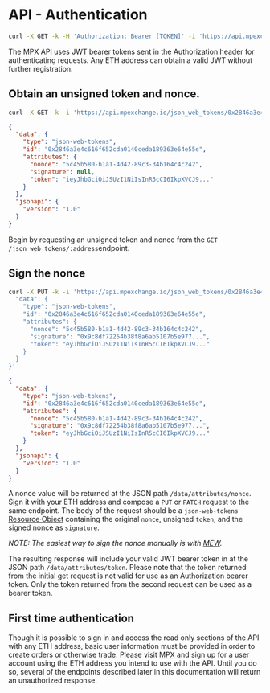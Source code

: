# API - Authentication

```bash
curl -X GET -k -H 'Authorization: Bearer [TOKEN]' -i 'https://api.mpexchange.io'
```

The MPX API uses JWT bearer tokens sent in the Authorization header for authenticating
requests. Any ETH address can obtain a valid JWT without further registration.

## Obtain an unsigned token and nonce.

```bash
curl -X GET -k -i 'https://api.mpexchange.io/json_web_tokens/0x2846a3e4c616f652cda0140ceda189363e64e55e'
```
```json
{
  "data": {
    "type": "json-web-tokens",
    "id": "0x2846a3e4c616f652cda0140ceda189363e64e55e",
    "attributes": {
      "nonce": "5c45b580-b1a1-4d42-89c3-34b164c4c242",
      "signature": null,
      "token": "ieyJhbGciOiJSUzI1NiIsInR5cCI6IkpXVCJ9..."
    }
  },
  "jsonapi": {
    "version": "1.0"
  }
}
```

Begin by requesting an unsigned token and nonce from the `GET /json_web_tokens/:address`endpoint.

## Sign the nonce

```bash
curl -X PUT -k -i 'https://api.mpexchange.io/json_web_tokens/0x2846a3e4c616f652cda0140ceda189363e64e55e' --data '{
  "data": {
    "type": "json-web-tokens",
    "id": "0x2846a3e4c616f652cda0140ceda189363e64e55e",
    "attributes": {
      "nonce": "5c45b580-b1a1-4d42-89c3-34b164c4c242",
      "signature": "0x9c8df72254b38f8a6ab5107b5e977...",
      "token": "eyJhbGciOiJSUzI1NiIsInR5cCI6IkpXVCJ9..."
    }
  }
}'
```

```json
{
  "data": {
    "type": "json-web-tokens",
    "id": "0x2846a3e4c616f652cda0140ceda189363e64e55e",
    "attributes": {
      "nonce": "5c45b580-b1a1-4d42-89c3-34b164c4c242",
      "signature": "0x9c8df72254b38f8a6ab5107b5e977...",
      "token": "eyJhbGciOiJSUzI1NiIsInR5cCI6IkpXVCJ9..."
    }
  },
  "jsonapi": {
    "version": "1.0"
  }
}
```

A nonce value will be returned at the JSON path `/data/attributes/nonce`. Sign it with your ETH
address and compose a `PUT` or `PATCH` request to the same endpoint. The body of the request
should be a `json-web-tokens` [Resource·Object](https://jsonapi.org/format/1.0/#document-resource-objects)
containing the original `nonce`, unsigned `token`, and the signed nonce as `signature`.

_NOTE: The easiest way to sign the nonce manually is with [MEW](https://www.myetherwallet.com)._

The resulting response will include your valid JWT bearer token in at the JSON path
`/data/attributes/token`. Please note that the token returned from the initial get request is not
valid for use as an Authorization bearer token. Only the token returned from the second request can
be used as a bearer token.

## First time authentication

Though it is possible to sign in and access the read only sections of the API with any ETH address,
basic user information must be provided in order to create orders or otherwise trade. Please visit
[MPX](https://mpexchange.io) and sign up for a user account using the ETH
address you intend to use with the API. Until you do so, several of the endpoints described later
in this documentation will return an unauthorized response.
